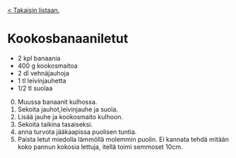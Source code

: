 [< Takaisin listaan.](https://github.com/Pikkulahti/reseptivihko)
# Kookosbanaaniletut

- 2 kpl 	banaania
- 400 g 	kookosmaitoa
- 2 dl 		vehnäjauhoja
- 1 tl 		leivinjauhetta
- 1/2 tl 	suolaa 

0. Muussa banaanit kulhossa.
1. Sekoita jauhot,leivinjauhe ja suola.
2. Lisää jauhe ja kookosmaito kulhoon.
3. Sekoita taikina tasaiseksi.
4. anna turvota jääkaapissa puolisen tuntia.
5. Paista letut miedolla lämmöllä molemmin puolin. Ei kannata tehdä mitään koko pannun kokosia lettuja, itellä toimi semmoset 10cm.